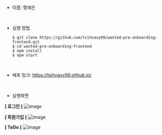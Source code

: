 - 이름: 형예은
<br>

- 실행 방법
  ```
  $ git clone https://github.com/tsihnavy99/wanted-pre-onboarding-frontend.git
  $ cd wanted-pre-onboarding-frontend
  $ npm install
  $ npm start
  ```
<br>

- 배포 링크: https://tsihnavy99.github.io/
<br>

- 실행화면
  <br>
  
**[ 로그인 ]**
   ![image](https://github.com/tsihnavy99/wanted-pre-onboarding-frontend/assets/70021587/eff4e7c2-3288-4471-806d-1bd439f0d615)

**[ 회원가입 ]**
![image](https://github.com/tsihnavy99/wanted-pre-onboarding-frontend/assets/70021587/4a97e8c9-66b4-4ba9-97f9-1c01c00b4078)

**[ ToDo ]**
![image](https://github.com/tsihnavy99/wanted-pre-onboarding-frontend/assets/70021587/001b0f4c-46eb-4cbc-83ec-6be4e7553aa3)

